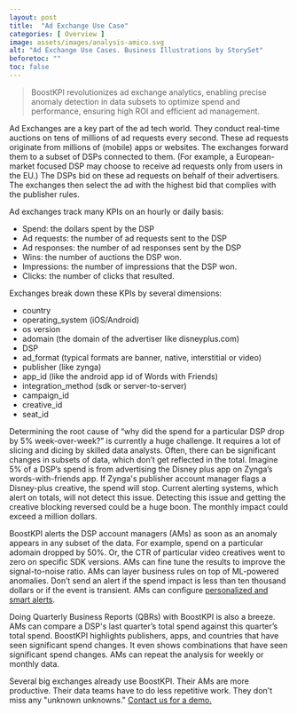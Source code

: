 ```yaml
---
layout: post
title:  "Ad Exchange Use Case"
categories: [ Overview ]
image: assets/images/analysis-amico.svg
alt: "Ad Exchange Use Cases. Business Illustrations by StorySet"
beforetoc: ""
toc: false
---
```

>BoostKPI revolutionizes ad exchange analytics, enabling precise anomaly detection in data subsets to optimize spend and performance, ensuring high ROI and efficient ad management.

Ad Exchanges are a key part of the ad tech world. They conduct real-time auctions on tens of millions of ad requests every second. These ad requests originate from millions of (mobile) apps or websites. The exchanges forward them to a subset of DSPs connected to them. (For example, a European-market focused DSP may choose to receive ad requests only from users in the EU.) The DSPs bid on these ad requests on behalf of their advertisers. The exchanges then select the ad with the highest bid that complies with the publisher rules.

Ad exchanges track many KPIs on an hourly or daily basis:
- Spend: the dollars spent by the DSP
- Ad requests: the number of ad requests sent to the DSP
- Ad responses: the number of ad responses sent by the DSP
- Wins: the number of auctions the DSP won.
- Impressions: the number of impressions that the DSP won.
- Clicks: the number of clicks that resulted.

Exchanges break down these KPIs by several dimensions:
- country
- operating_system (iOS/Android)
- os version
- adomain (the domain of the advertiser like disneyplus.com)
- DSP
- ad_format (typical formats are banner, native, interstitial or video)
- publisher (like zynga)
- app_id (like the android app id of Words with Friends)
- integration_method (sdk or server-to-server)
- campaign_id
- creative_id
- seat_id

Determining the root cause of “why did the spend for a  particular DSP drop by 5% week-over-week?” is currently a huge challenge.  It requires a lot of slicing and dicing by skilled data analysts. Often, there can be significant changes in subsets of data, which don’t get reflected in the total. Imagine 5% of a DSP’s spend is from advertising the Disney plus app on Zynga’s words-with-friends app.  If Zynga's publisher account manager flags a Disney-plus creative, the spend will stop. Current alerting systems, which alert on totals, will not detect this issue. Detecting this issue and getting the creative blocking reversed could be a huge boon. The monthly impact could exceed a million dollars.

BoostKPI alerts the DSP account managers (AMs) as soon as an anomaly appears in any subset of the data. For example, spend on a particular adomain dropped by 50%. Or, the CTR of particular video creatives went to zero on specific SDK versions. AMs can fine tune the results to improve the signal-to-noise ratio. AMs can layer business rules on top of ML-powered anomalies. Don’t send an alert if the spend impact is less than ten thousand dollars or if the event is transient. AMs can configure [personalized and smart alerts](https://blog.boostkpi.com/BoostKPIs-alerting-features/).

Doing Quarterly Business Reports (QBRs) with BoostKPI is also a breeze. AMs can compare a DSP's last quarter’s total spend against this quarter’s total spend.
BoostKPI highlights publishers, apps, and countries that have seen significant spend changes. It even shows combinations that have seen significant spend changes. AMs can repeat the analysis for weekly or monthly data.

Several big exchanges already use BoostKPI. Their AMs are more productive. Their data teams have to do less repetitive work. They don't miss any "unknown unknowns." [Contact us for a demo.](https://boostkpi.com/#1#schedule)
